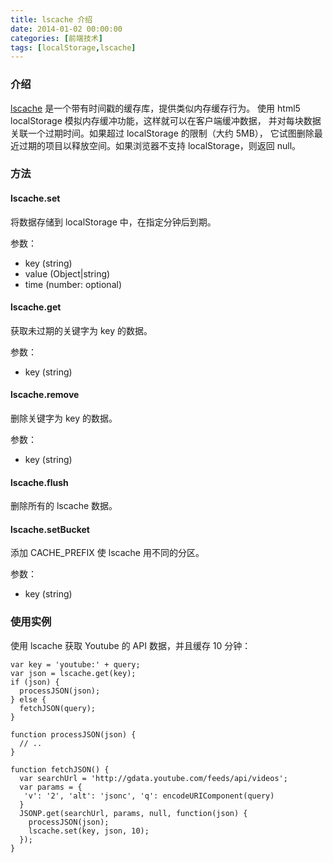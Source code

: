 ```yaml
---
title: lscache 介绍
date: 2014-01-02 00:00:00
categories: [前端技术]
tags: [localStorage,lscache]
---
```


### 介绍

[lscache](https://github.com/pamelafox/lscache) 是一个带有时间戳的缓存库，提供类似内存缓存行为。
使用 html5 localStorage 模拟内存缓冲功能，这样就可以在客户端缓冲数据，
并对每块数据关联一个过期时间。如果超过 localStorage 的限制（大约 5MB），
它试图删除最近过期的项目以释放空间。如果浏览器不支持 localStorage，则返回 null。 

### 方法

#### lscache.set

将数据存储到 localStorage 中，在指定分钟后到期。

参数：

* key (string)
* value (Object|string)
* time (number: optional)

#### lscache.get

获取未过期的关键字为 key 的数据。

参数：

* key (string)

#### lscache.remove

删除关键字为 key 的数据。

参数：

* key (string)

#### lscache.flush

删除所有的 lscache 数据。

#### lscache.setBucket

添加 CACHE_PREFIX 使 lscache 用不同的分区。

参数：

* key (string)

### 使用实例

使用 lscache 获取 Youtube 的 API 数据，并且缓存 10 分钟：
```
var key = 'youtube:' + query;
var json = lscache.get(key);
if (json) {
  processJSON(json);
} else {
  fetchJSON(query);
}

function processJSON(json) {
  // ..
}

function fetchJSON() {
  var searchUrl = 'http://gdata.youtube.com/feeds/api/videos';
  var params = {
   'v': '2', 'alt': 'jsonc', 'q': encodeURIComponent(query)
  }
  JSONP.get(searchUrl, params, null, function(json) {
    processJSON(json);
    lscache.set(key, json, 10);
  });
}
```